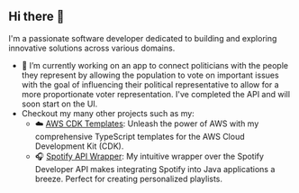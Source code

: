 ## Hi there 👋

I'm a passionate software developer dedicated to building and exploring innovative solutions across various domains.

<!--
**LajosPolya/LajosPolya** is a ✨ _special_ ✨ repository because its `README.md` (this file) appears on your GitHub profile.

Here are some ideas to get you started:

- 🔭 I’m currently working on ...
- 🌱 I’m currently learning ...
- 👯 I’m looking to collaborate on ...
- 🤔 I’m looking for help with ...
- 💬 Ask me about ...
- 📫 How to reach me: ...
- 😄 Pronouns: ...
- ⚡ Fun fact: ...
-->

- 🔭 I’m currently working on an app to connect politicians with the people they represent by allowing the population to vote on important issues with the goal of influencing their political representative to allow for a more proportionate voter representation. I've completed the API and will soon start on the UI.
- Checkout my many other projects such as my:
  - ☁️ [AWS CDK Templates](https://github.com/LajosPolya/aws-cdk-templates): Unleash the power of AWS with my comprehensive TypeScript templates for the AWS Cloud Development Kit (CDK).
  - 🎧 [Spotify API Wrapper](https://github.com/LajosPolya/Spotify-API-Wrapper): My intuitive wrapper over the Spotify Developer API makes integrating Spotify into Java applications a breeze. Perfect for creating personalized playlists.
